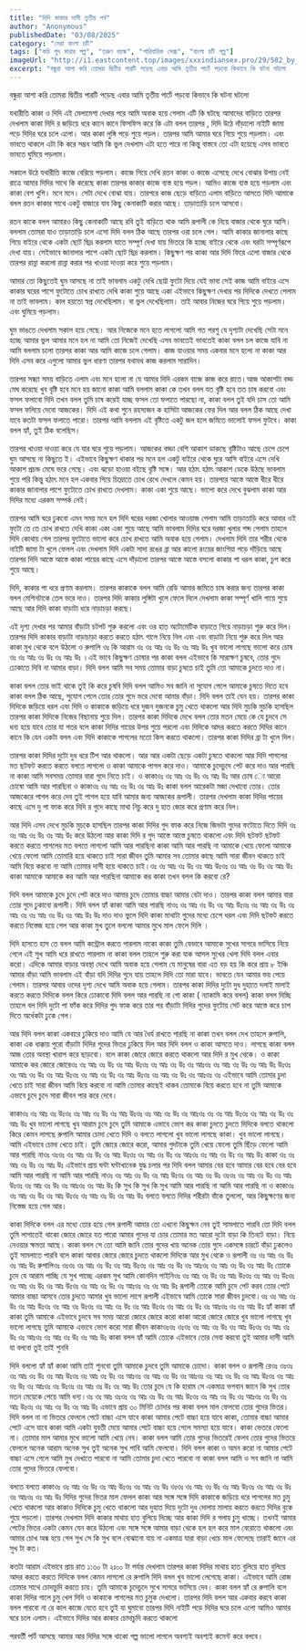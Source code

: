 ```yaml
---
title: "দিদি কাকার দাসী তৃতীয় পর্ব"
author: "Anonymous"
publishedDate: "03/08/2025"
category: "সেরা বাংলা চটি"
tags: ["কচি গুদ মারার গল্প", "তরুণ বয়স্ক", "পারিবারিক সেক্স", "বাংলা চটি গল্প"]
imageUrl: "http://i1.eastcontent.top/images/xxxindiansex.pro/29/582_by_6.jpg"
excerpt: "বন্ধুরা আশা করি তোমরা দ্বিতীয় পারটি পড়েছ এবার আমি তৃতীয় পার্টে পড়বো কিভাবে কি ঘটনা ঘটলো   যথারীতি কাকা ও দিদি এই মেলামেশা দেখার পরে আমি অবাক হয়ে গেলাম এটি কি ঘটছে আমাদের বাড়িতে তারপর দেখলাম কাকা..."
---
```


বন্ধুরা আশা করি তোমরা দ্বিতীয় পারটি পড়েছ এবার আমি তৃতীয় পার্টে পড়বো কিভাবে কি ঘটনা ঘটলো


যথারীতি কাকা ও দিদি এই মেলামেশা দেখার পরে আমি অবাক হয়ে গেলাম এটি কি ঘটছে আমাদের বাড়িতে তারপর দেখলাম কাকা দিদি র জড়িয়ে ধরে কানে কানে ফিসফিস করে কি এটা বলল তারপর , দিদি উঠে দাঁড়ালো নাইটি জামা পড়ে দিদির ঘরে চলে এলো। আর কাকা লুঙ্গি পড়ে শুয়ে পড়ল। তারপর আমি আমার ঘরে গিয়ে শুয়ে পড়লাম। এবং ভাবতে থাকলে এটা কি করে সম্ভব আমি কি ভুল দেখলাম এটা হতে পারে না কিন্তু বাস্তবে তো এটা হয়েছে এসব ভাবতে ভাবতে ঘুমিয়ে পড়লাম।


সকালে উঠে যথারীতি কাজে বেরিয়ে পড়লাম। কাজে গিয়ে দেখি রতন কাকা ও কাজে এসেছে দেখে বোঝার উপায় নেই রাত্রে আমার দিদির সাথে কি করেছে কাকা তারপর কাকার কাজে ব্যস্ত হয়ে পড়ল। আমিও কাজে ব্যস্ত হয়ে পড়লাম এবং কাকা বেশ খুশি। মনে মনে। সেটা দেখে বোঝা যায়। তারপরে কাজ ছেড়ে বাড়িতে এলাম বাড়িতে আসতে দিদি আমাকে বলল রতন কাকার সাথে একটু বাজারে যাব কিছু কেনাকাটি করার আছে। তাড়াতাড়ি চলে আসবো।


রতন কাকে বলল আমারও কিছু কেনাকাটি আছে রবি তুই বাড়িতে থাক আমি রূপালী কে নিয়ে বাজার থেকে ঘুরে আসি। বললাম তোমরা যাও তাড়াতাড়ি চলে এসো দিদি বলল ঠিক আছে তারপর ওরা চলে গেল। আমি কাকার জানালার কাছে গিয়ে বাইরে থেকে একটা ছোট ছিদ্র করলাম যাতে সম্পূর্ণ দেখা যায় ভিতরে কি হচ্ছে বাইরে থেকে এবং ঘরটা সম্পূর্ণরূপে দেখা যায়। সেইভাবে জানালার পাশে একটা ছোট ছিদ্র করলাম। কিছুক্ষণ পর কাকা আর দিদি ফিরে এলো বাজার থেকে তারপর রান্না করলো রান্না করার পর খাওয়া দাওয়া করে শুয়ে পড়লাম।


আমার তো কিছুতেই ঘুম আসছে না তাই ভাবলাম একটু দেখি ছোট্ট ফুটো দিয়ে যেই ভাবা সেই কাজ আমি বাইরে এসে কাকার ঘরের পাশে ফুটোতে চোখ রাখতে দেখি কাকা শুয়ে আছে একা এইভাবে কিছুক্ষণ দেখার পর দিদিকে দেখতে পেলাম না তাই ভাবলাম। কাল হয়তো স্বপ্ন দেখেছিলাম। বা ভুল দেখেছিলাম। তাই আবার নিজের ঘরে গিয়ে শুয়ে পড়লাম। এবং ঘুমিয়ে পড়লাম।


ঘুম ভাঙতে দেখলাম সকাল হয়ে গেছে। আর নিজেকে মনে হতে লাগলো আমি গত পরশু যে দৃশ্যটা দেখেছি সেটা মনে হচ্ছে আমার ভুল আমার মনে হল না আমি তো নিজেই দেখেছি এসব ভাবতেই ভাবতেই কাকা বলল চল কাজে যাবি না আমি বললাম চলো তারপর কাকা আর আমি কাজে চলে গেলাম। কাজ যাওয়ার সময় একবার মনে হলো না কাকা আর দিদি এসব করে এগুলো আমার ভুল ধারণা তারপর যথাযথ কাজ করলাম সারাদিন।


তারপর সন্ধ্যা সময় বাড়িতে এলাম এবং মনে হলো না যে আমার দিদি এরকম বাজে কাজ করে রাতে।আজ আকাশটা বড্ড মেঘ করেছে খুব বৃষ্টি হবে মনে হয় জানো কাকা আমি বললাম কাকা কে তখন বলল যত বৃষ্টি হবে তত চাষ করবো এবং ফসল ফলাবো দিদি তখন বলল তুমি চাষ করেই যাচ্ছ ফসল তো ফলাতে পারছো না, কাকা বলল তুই যদি চাস তো আমি ফসল ফলিয়ে দেবো আজকের। দিদি এই কথা শুনে রহস্যজন ক হাসিটা আজকের ফের দিল আর বলল ঠিক আছে দেখা যাবে কতটা ফসল ফলাতে পারো। তারপর আমি বললাম এই বৃষ্টিতে একটু জল হলে জমিতে ভালোই ফসল ফুটবে। কাকা বলল হ্যাঁ, তুই ঠিক বলেছিস।


তারপর খাওয়া দাওয়া করে যে যার ঘরে শুয়ে পড়লাম। আজকের বড্ডা বেশি আকাশ ডাকছে বৃষ্টিটাও আছে চেপে চেপে ঘুম আসছে না কিছুতে ই। এইভাবে কিছুক্ষণ থাকার পর মনে হল একটু বাইরে থেকে ঘুরে আসি বাইরে এসে দেখি আকাশ প্রচন্ড মেঘে ভরে গেছে। এবং ঝড়ো হাওয়া বইছে বৃষ্টি সঙ্গে। আর হঠাৎ হঠাৎ আকাশ ডেকে উঠছে ভাবলাম শুয়ে পরি কিন্তু হঠাৎ মনে হল একবার গিয়ে চিদ্রোতে চোখ রেখে দেখলে কেমন হয়। তারপরে আস্তে আস্তে ধীরে ধীরে কাকার জানালার পাশে ফুটোতে চোখ রাখতে দেখলাম। কাকা একা শুয়ে আছে। ভালো করে দেখে বুঝলাম কাকা আর দিদির মধ্যে এরকম সম্পর্ক নেই।


তারপর আমি ঘরে ঢুকবো এমন সময় মনে হল দিদি ঘরের দরজা খোলার আওয়াজ পেলাম আমি তাড়াতাড়ি করে আবার ওই ফুটো তে তে চোখ রাখতে দেখি কাকা একা একা শুয়ে আছে আমি ভাবলাম দিদির ঘরে দরজা খুলার শব্দ পেলাম তাহলে দিদি কোথায় গেল তারপর ফুটোতে ভালো করে চোখ রাখতে আমি অবাক হয়ে গেলাম। দেখলাম দিদি তার শরীর থেকে নাইটি জামা টা খুলে ফেলল এবং দেখলাম দিদি একটা সাদা রঙের ব্রা আর কালো রংয়ের জাংগিয়া পড়ে দাঁড়িয়ে আছে তারপর দিদি আস্তে আস্তে কাকা পায়ের কাছে এসে দাঁড়ালো তারপর আস্তে আস্তে বসলো কাকার পা ধরল কাকা, চুপ করে শুয়ে আছে।


দিদি, কাকার পা ধরে প্রণাম করলাম। তারপর কাকাকে বলল আমি রেডি আমার জমিতে চাষ করার জন্য তারপর কাকা বলল মেশিনটাকে তেল ভরে দাও। তারপর দিদি কাকার লুঙ্গিটা খুলে ফেলে দিলে দেখলাম কাকা সম্পূর্ণ খালি গায়ে শুয়ে আছে আর দিদি কাকা বাড়াটা ধরে নাড়াচড়া করছে।


এই দৃশ্য দেখার পর আমার বাঁড়াটা চটপট শুরু করলো এবং ওর হাত অটোমেটিক বাড়াতে গিয়ে নাড়াচড়া শুরু করে দিল। তারপর দিদি কাকার বাড়াটা নাড়াচাড়া করতে করতে হঠাৎ গালে নিয়ে নিল এবং এবং বাড়াটা নিয়ে শুরু করে দিল আর কাকা মুখ থেকে বলে উঠলো ও রুপালি ওঃ কি আরাম ওঃ ওঃ আঃ ওঃ উঃ ওঃ আঃ‌ উঃ খুব ভালো লাগছে ভালো করে চোষ ওঃ ওঃ আঃ ওঃ উঃ ওঃ আঃ‌ উঃ ।এই ভাবে কিছুক্ষণ চোষার পর কাকা বলল এইভাবে কি সারাক্ষণ চুষবে, তোর গুদে ঢোকাতে দিবি না আমার বাড়া। দিদি বলল আমি সব সময় তোমার বাড়া চুষতে চাই তুমি তো আমাকে চুদতে দাও না।


কাকা বলল তোর ভাই থাকে তুই কি করে চুষবি দিদি বলল আমিও সব জানি না সুযোগ পেলে আমাকে চুষতে দিতে হবে কাকা বলল ঠিক আছে, সুযোগ পেলে তোর তোর গুদে ভরে দেবো আমার বাঁড়া। দিদি বলল তাই যেন হয়। তারপর কাকা দিদিকে জড়িয়ে ধরল এবং দিদি ও কাকাকে জড়িয়ে ধরে দুজন দুজনকে চুমু খেতে থাকলো আর দিদি মুচকি মুচকি হাসছিল তারপর কাকা দিদিকে নিজের বিছানায় শুয়ে দিল। তারপর কাকা দিদিকে দেখে বলল তোর মতন মেয়ে কে যে চুদবে সে ধন্য হয়ে যাবে তোর যা গতর বলে কাকা দিদির গায়ের উপর শুয়ে পরলো এবং দিদিকে আদর করতে করতে দিদির কানে কানে কি যেন একটা বলল এবং দিদি কাকাকে পাগলের মতো কিস করতে থাকলো। তারপর কাকা দিদির ব্রা টা খুলে দিল।


তারপর কাকা দিদির দুটো দুধ ধরে টিপ আর থাকলো। আর আর একটা ছেড়ে একটা চুষতে থাকলো আর দিদি পাগলের মত ছটফট করতে করতে বলতে লাগলো ও কাকা আমাকে পাগল করে দাও। আমাকে চুদেচুদে পেট করে দাও আর পারছি না কাকা আমি সবসময় তোমার বারা গুদে নিতে চাই। ও কাকাওঃ ওঃ আঃ ওঃ উঃ ওঃ আঃ‌ উঃ আর চোষ ো আরো চোষো আমি আর পারছিনা ও কাকাওঃ ওঃ আঃ ওঃ উঃ ওঃ আঃ‌ উঃ কাকা বলল আরেকটা মজা দেখাবো তোর। তোর আজকেরে পাগল করে দেব তুই পাগল হয়ে যাবি আমার জন্য আজকের রূপালী। তারপর দেখলাম কাকা দিদির পায়ের কাছে এসে দু পা ফাক করে দিদি র গুদে কাছে মাথা নিচু করে দু হাত জোর করে প্রণাম করে নিল।


আর দিদি এসব দেখে মুচকি মুচকে হাসছিল তারপর কাকা দিদির গুদ ফাক করে নিজে জিভটা গুদের ফটোতে দিতে দিদি ওঃ ওঃ আঃ ওঃ উঃ ওঃ আঃ‌ উঃ করে উঠলো আর কাকা দিদি র গুদ আস্তে আস্তে চুষতে থাকলো এবং দিদি ছটফট ছটফট করতে করতে পাগলের মত বলতে লাগলো আমি আর পারছিনা কাকা আমি আর পারছি না আমাকে খেয়ে ফেলো আমাকে খেয়ে ফেলো আমি তোমারি হয়ে থাকতে চাই সারা জীবন তুমি আমার সব তোমার কাছে আমি সারা জীবন থাকতে চাই আমি বিয়ে করবো না আমি তোমার দাসী হয়ে থাকতে চাই।ওঃ ওঃ আঃ ওঃ উঃ ওঃ আঃ‌ উঃওঃ ওঃ আঃ ওঃ উঃ ওঃ আঃ‌ উঃ কাকা আমাকে আমাকে কর আমি আর পারছিনা আমাকে কর কাকা তখন বলল কি করবো রে?


দিদি বলল আমাকে চুদে চুদে পেট করে দাও আমার চুদে তোমার বাচ্চা আমার বেটা দাও। তারপর কাকা বলল আমার বারা তোর গুদে ঢুকাবো রূপালী। দিদি বলল হ্যাঁ কাকা আমি আর পারছি নাওঃ ওঃ আঃ ওঃ উঃ ওঃ আঃ‌ উঃওঃ ওঃ আঃ ওঃ উঃ ওঃ আঃ‌ ওঃ ওঃ আঃ ওঃ উঃ ওঃ আঃ‌ উঃ উঃ দাও দাও ভুলে দিদি কাকা মাথাটা গুদের মধ্যে চেপে ধরল এবং দিদি ছটফট করতে করতে নিস্তেজ হয়ে গেল আর কাকা মুখ তুলে বললো আমার মুখে মাল ফেলে দিলি ।


দিদি হাসতে হাস তে বলল আমি কন্ট্রোল করতে পারলাম নাকো কাকা তুমি যেভাবে আমাকে সুখের সাগরে ভাসিয়ে নিয়ে গেলে এই সুখ আমি ধরে রাখতে পারলাম না কাকা বলল তাহলে শুরু করা যাক আসল সুখের খেলা দিদি বলল এবার করো। এদিকে আমার বাড়ার অবস্থা দেখে আমি অবাক হয়ে গেলাম যে মানুষের বারা এত বড় হয় কি করে প্রায় ৮ ইঞ্চি আমার বাঁড়া আমি ভাবলাম এই বাঁড়া যদি দিদির গুদে যায় তাহলে দিদি তো মারা যাবে। ভাবতে যেন আমার ভয় পেয়ে গেলাম। তারপর আবার ওদের দৃশ্য দেখে আমি অবাক হয়ে গেলাম। তারপর কাকা দিদির দুটো দুধ দুহাতে দলাই মালাই করতে করতে দিদিকে বলল কিরে ঢোকাবো দিদি বলল আর পারছি না গো কাকা ( ন্যাকামি করে বলল) কাকা বলল দিচ্ছি তাহলে বল দিদি দুটো পা ফাঁক করে দিদির গুদ ফাক করে তার পর বাঁড়াটা দিদির গুদের ফুটোয় সেট করে আস্তে করে চাপ দিতে অর্ধেকটা ঢুকে গেল।


আর দিদি বলল কাকা একবারে ঢুকিয়ে দাও আমি যে আর ধৈর্য রাখতে পারছি না কাকা তখন বলল দেখ তাহলে রুপালি, কাকা এক ধাক্কায় পুরো বাঁড়াটা দিদির গুদের ভিতর ঢুকিয়ে দিল আর দিদি বলল ও কাকা আসতে দাও। লাগছে কাকা বলল আজ তোর অবস্থা খারাপ করে ছাড়বো। বলে কাকা জোরে জোরে করতে থাকলো আর দিদি র মুখ থেকে। ও কাকা আমাকে কর জোরে জোরেওঃ ওঃ আঃ ওঃ উঃ ওঃ আঃ‌ উঃওঃ ওঃ আঃ ওঃ উঃ ওঃ আঃ‌ওঃ ওঃ আঃ ওঃ উঃ ওঃ আঃ‌ উঃ উঃওঃ ওঃ আঃ ওঃ উঃ ওঃ আঃ‌ উঃওঃ ওঃ আঃ ওঃ উঃ ওঃ আঃ‌ উঃওঃ ওঃ আঃ ওঃ উঃ ওঃ আঃ‌ওঃ ওঃ এইভাবে আমি তোমার চুদা খেতে চাই সারা জীবন আমি বিয়ে করবো না আমি তোমার কাছেই থাকব তোমাকে বিয়ে করতে হবে না তুমি আমাকে এভাবে চুদে চুদে সারা জীবন পার করে দেবে।


কাকাওঃ ওঃ আঃ ওঃ উঃওঃ ওঃ আঃ ওঃ উঃ ওঃ আঃ‌ উঃওঃ ওঃ আঃ ওঃ উঃ ওঃ আঃ‌ওঃ ওঃ ওঃ আঃ‌ উঃওঃ ওঃ আঃ ওঃ উঃ ওঃ আঃ‌ উঃ খুব ভালো লাগছে খুব আরাম চুদে চুদে তুমি আমাকে এভাবে ভোগ কর কাকা চুদতে চুদতে দিদিকে বলতে থাকলো কিরে কেমন লাগছে রুপালি আমার চোদা খেতে দিদি ও বলতে লাগলো খুব ভালো লাগছে কাকা। খুব ভালো লাগছে। আমি এইভাবে চোদা খেতে চাই। তুমি জোরে জোরে করো, আমার গুদটাকে তুমি খেয়ে ফেলো তুমি ছিঁড়ে ফেলো আমি আর পারছি নাওঃ ওঃওঃ ওঃ আঃ ওঃ উঃ ওঃ আঃ‌ উঃওঃ ওঃ আঃ ওঃ উঃ ওঃ আঃ‌ওঃ ওঃ আঃ ওঃ উঃ ওঃ আঃ‌ উঃ কাকা ওঃ ওঃ আঃ ওঃ উঃ ওঃ আঃ‌ উঃ এইভাবে প্রায় ঘন্টা ঘন্টাখানেক যুদ্ধ চলার পর দিদি বলল আমার বের হবে আমার বের হবে বের হবে আমি আর পারছি না আমি আর পারছি নাওঃ ওঃ আঃ ওঃ উঃ ওঃ আঃ‌ উঃওঃ ওঃ আঃ ওঃ উঃ ওঃওঃ ওঃ আঃ ওঃ উঃ ওঃ আঃ‌ উঃওঃ ওঃ আঃ ওঃ উঃ ওঃ আঃ‌ওঃ ওঃ আঃ‌ উঃ কি সুখ কি সুখ কি সুখ আমি আর পারছি না আমি আর পারছি না ও কাকাওঃ ওঃ আঃ ওঃ উঃ ওঃ আঃ‌ উঃওঃ ওঃ আঃ ওঃ উঃ ওঃ আঃ‌ উঃ বলতে বলতে দিদির শরীরটা বাঁকে তুললো, আর কিছুক্ষণের জন্য নিস্তেজ হয়ে গেল আর।


কাকা দিদিকে বলল এর মধ্যে তোর হয়ে গেল রূপালী আমার তো এখনো কিছুক্ষন নেব তুই সামলাতে পারবি তো দিদি বলল তুমি লাগাতেই থাকো জোরে জোরে যত পারো আমার গুদের যা চোর তোমার মত আরো দুটো বাড়া কি তিনটে বাড়া। নিয়ে নেওয়ার ক্ষমতা আছে। কাকা বলল সে তো আমি জানি তোর গুদের খায় অনেক তোর গুদে একসঙ্গে চারটে বাঁড়া ঢুকলেও তুই সামলাতে পারবি বলে কাকা আবার জোরে জোরে চুদতে থাকলো দিদিকে আর মুখ থেকে ও রূপালী ওঃ ওঃ আঃ ওঃ উঃ ওঃ আঃ‌ উঃ রুপালিওঃ ওঃওঃ ওঃ আঃ ওঃ উঃ ওঃ আঃ‌ উঃওঃ ওঃ আঃ ওঃ উঃ ওঃ আঃ‌ওঃ ওঃ আঃ ওঃ উঃ ওঃ আঃ‌ উঃ তোকে চুদে যে আরাম পাচ্ছি যে সুখ পাচ্ছে এরকম সুখ আমি কোনদিন পাইনিওঃ ওঃ আঃ ওঃ উঃ ওঃ আঃ‌ উঃওঃ ওঃ আঃ ওঃ উঃওঃ ওঃ আঃ ওঃ উঃ ওঃ আঃ‌ উঃওঃ ওঃ আঃ ওঃ উঃ ওঃ আঃ‌ওঃ ওঃ ওঃ আঃ‌ উঃ রূপালী তোকে আমি চুদে পেট করব তোর পেটে আমার বাচ্চা আসবে তোর চুদতে আমার খুব ভালো লাগে রূপালী এইভাবে আমি তোকে সারা জীবন চুদবো।ওঃ ওঃ আঃ ওঃ উঃ ওঃ আঃ‌ উঃওঃ ওঃ আঃ ওঃ উঃওঃ ওঃ আঃ ওঃ উঃ ওঃ আঃ‌ উঃওঃ ওঃ আঃ ওঃ উঃ ওঃ আঃ‌ওঃ ওঃ ওঃ আঃ‌ উঃ হ্যাঁ কাকা হ্যাঁ কাকা তুমি আমাকে এইভাবে চুদবে সব সময় আরো জোরে জোরে করো কাকা আরো জোরে জোরে খুব ভালো লাগছে খুব ভালো লাগছে তুমি আমাকে এভাবে ভোগ করো সারা জীবন কাকাওঃওঃ ওঃওঃ ওঃ আঃ ওঃ উঃ ওঃ আঃ‌ উঃওঃ ওঃ আঃ ওঃ উঃ ওঃ আঃ‌ওঃ ওঃ আঃ ওঃ উঃ ওঃ আঃ‌ উঃ কাকা বলল হ্যাঁ আমি তোকে এইভাবে তোর সেবা করবো তুই আমার দাসী আমি যা বলবো তুই তাই শুনবি


দিদি বললো হ্যাঁ হ্যাঁ কাকা আমি তাই শুনবো তুমি আমাকে চুদবে তুমি আমাকে চোদো। কাকা বলল ও রূপালী রেওঃ ওঃওঃ ওঃ আঃ ওঃ উঃ ওঃ আঃ‌ উঃওঃ ওঃ আঃ ওঃ উঃ ওঃ আঃ‌ওঃ ওঃ আঃ ওঃ উঃ ওঃ আঃ‌ওঃ ওঃ আঃ ওঃ উঃ ওঃ আঃ‌ উঃওঃ ওঃ আঃ ওঃ উঃ ওঃ আঃ‌ওঃ ওঃ উঃওঃ ওঃ আঃ ওঃ উঃ ওঃ আঃ‌ উঃ তোর চুদে যে কি হারাম সে একমাত্র ভগবান জানে কি সুখ তোর মতন মেয়েকে পেয়ে আমি ধন্য।ওঃ ওঃ আঃ ওঃওঃ ওঃ আঃ ওঃ উঃ ওঃ আঃ‌ উঃওঃ ওঃ আঃ ওঃ উঃ ওঃ আঃ‌ওঃ ওঃ উঃ ওঃ আঃ‌ উঃওঃ ওঃ আঃ ওঃ উঃ ওঃ আঃ‌ উঃ এভাবে প্রায় ৩০ মিনিট চোদার পর কাকা বলল মাল ফেলবো তোর গুদের ভিতর। দিদি বলল না না ভিতরে ফেললে পেটে বাচ্চা এসে যাবে কাকা আমার পেটে বাচ্চা হয়ে যাবে কাকা, তোমার বাচ্চা আমার পেটে এসে যাবে কাকা আমি একটা যুবতী মেয়ে আমার পেটে বাচ্চা হয়ে গেলে সমস্যা হয়ে যাবে। কাকা ভেতরে ফেলো না। তোমার মাল আমার মুখে ভালো আমি খেয়ে নেব। কাকা বলল আমি তোর গুদের ভিতরেই ফেলব তোর গুদের ভিতরে ফেললে অনেক আরাম অনেক সুখ তুই অনেক সুখ পাবি আমি ফেলবো। দিদি বলল কাকা ও অমন করো না আমার পেটে বাচ্চা এসে গেলে আমি মুখ দেখাতে পারবো না আমি তোমার চুদা খেতে পারবো না কাকা বলল আমি ও সব জানি না আমি তোর গুদের ভিতরে ফেলবো।


বলতে বলতে কাকাওঃ ওঃ আঃ ওঃ উঃ ওঃ আঃ‌ উঃওঃ ওঃ আঃ ওঃ উঃ ওঃওঃ ওঃ আঃ ওঃ উঃ ওঃ আঃ‌ উঃওঃ ওঃ আঃ ওঃ উঃ ওঃ আঃ‌ওঃ ওঃ আঃ‌ উঃ দিদির গুদের ভিতর মাল ফেলল কাকা আর সঙ্গে সঙ্গে দিদি কাকাকে জড়িয়ে ধরে পাগলের মত চুমু খেতে থাকলো আর কাকাও দিদিকে চুমু খেতে থাকলো আর দুহাত দিয়ে দুটো দুধ দোলায় মালায় করতে করতে দিদির বুকে শুয়ে পড়লো। তারপর দেখলাম দিদি কাকার মাথায় হাত বুলিয়ে দিচ্ছে আর কাকা দিদি র গলায় চুমু খাচ্ছে। তখনই আমার পেটের ভিতর একটা কেমন যেন করে উঠলো এবং সঙ্গে সঙ্গে আমার বাড়া থেকে হল হল করে মাল বেরোতে থাকলো এবং আমার চোখ অন্ধ হয়ে গেল সুখ সে কি সুখ বলে বোঝানো যায় না একমাত্র যারা বাড়া খেচে মাল ফেলেছে তারাই জানে এর সুখ টা কত।


কতটা আরাম এইভাবে প্রায় রাত ১:৩০ টা ২ঃ০০ টা পর্যন্ত দেখলাম তারপর কাকা দিদির মাথায় হাত বুলিয়ে হাত বুলিয়ে আদর করতে করতে দিদিকে বলল কেমন লাগলো রে রুপালি দিদি বলল খুব ভালো লেগেছে কাকা। এইভাবে আমি রোজ তোমার সাথে চোদাচুদি করতে চায়। তুমি আমাকে চুদেচুদে সুখে সাগরে ভাসিয়ে দেব। কাকা বলল হ্যাঁ রে রুপালি বলে কাকা দিদির গালে চুমু খেল দিদি ও কাকাকে পাগলের মত চুমুক দেখলো। তারপর দিদি বলল আর একবার করবে কাকা বলল পারবো না রে কাল কাজে যেতে হবে তুই যা ঘুমাবো তারপর দিদি নাইটি পড়ে দিদির ঘরে চলে এলো আমিও আমার ঘরে চলে এলাম। এইভাবে দিদির আর কাকার চোদাচুদি করতে থাকলো


পরবর্তী পার্ট আসছে আমার আর দিদির সঙ্গে থাকো গল্প ভালো লাগলে অবশ্যই অবশ্যই কমেন্ট করে বলবে।
